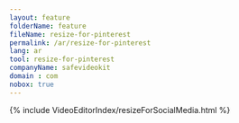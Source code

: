 ```yaml
---
layout: feature
folderName: feature
fileName: resize-for-pinterest
permalink: /ar/resize-for-pinterest
lang: ar
tool: resize-for-pinterest
companyName: safevideokit
domain : com
nobox: true
---
```


{% include VideoEditorIndex/resizeForSocialMedia.html %}

   